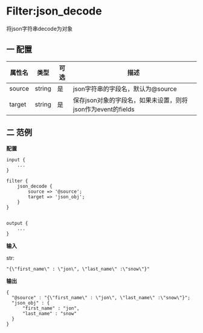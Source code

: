 # Filter:json_decode

将json字符串decode为对象

## 一 配置

| 属性名    | 类型     | 可选   | 描述                                      |
| ------ | ------ | ---- | --------------------------------------- |
| source | string | 是    | json字符串的字段名，默认为@source                  |
| target | string | 是    | 保存json对象的字段名，如果未设置，则将json作为event的fields |


## 二 范例

**配置**
```
input {
    ...
}

filter {
    json_decode {
        source => '@source';
        target => 'json_obj';
    }
}


output {
    ...
}
```

**输入** 

str:

```
"{\"first_name\" : \"jon\", \"last_name\" :\"snow\"}"
```

**输出**

```
{
  "@source" : "{\"first_name\" : \"jon\", \"last_name\" :\"snow\"}";
  "json_obj" : {
      "first_name" : "jon",
      "last_name" : "snow"
  }
}
```